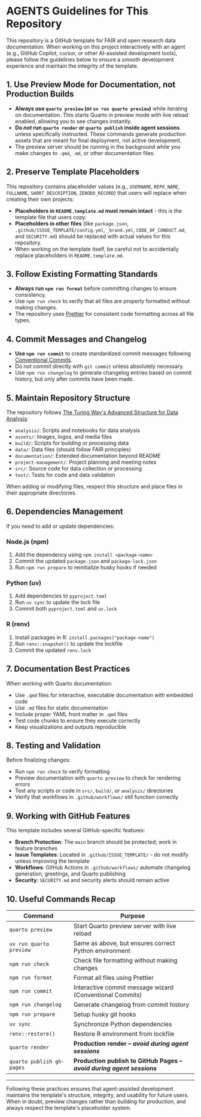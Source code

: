 # AGENTS Guidelines for This Repository

This repository is a GitHub template for FAIR and open research data documentation. When working on this project interactively with an agent (e.g., GitHub Copilot, cursor, or other AI-assisted development tools), please follow the guidelines below to ensure a smooth development experience and maintain the integrity of the template.

## 1. Use Preview Mode for Documentation, **not** Production Builds

- **Always use `quarto preview` (or `uv run quarto preview`)** while iterating on documentation. This starts Quarto in preview mode with live reload enabled, allowing you to see changes instantly.
- **Do _not_ run `quarto render` or `quarto publish` inside agent sessions** unless specifically instructed. These commands generate production assets that are meant for final deployment, not active development.
- The preview server should be running in the background while you make changes to `.qmd`, `.md`, or other documentation files.

## 2. Preserve Template Placeholders

This repository contains placeholder values (e.g., `USERNAME`, `REPO_NAME`, `FULLNAME`, `SHORT_DESCRIPTION`, `ZENODO_RECORD`) that users will replace when creating their own projects:

- **Placeholders in `README.template.md` must remain intact** - this is the template file that users copy.
- **Placeholders in other files** (like `package.json`, `.github/ISSUE_TEMPLATE/config.yml`, `_brand.yml`, `CODE_OF_CONDUCT.md`, and `SECURITY.md`) should be replaced with actual values for this repository.
- When working on the template itself, be careful not to accidentally replace placeholders in `README.template.md`.

## 3. Follow Existing Formatting Standards

- **Always run `npm run format`** before committing changes to ensure consistency.
- Use `npm run check` to verify that all files are properly formatted without making changes.
- The repository uses [Prettier](https://prettier.io/) for consistent code formatting across all file types.

## 4. Commit Messages and Changelog

- **Use `npm run commit`** to create standardized commit messages following [Conventional Commits](https://www.conventionalcommits.org/).
- Do _not_ commit directly with `git commit` unless absolutely necessary.
- Use `npm run changelog` to generate changelog entries based on commit history, but only after commits have been made.

## 5. Maintain Repository Structure

The repository follows [The Turing Way's Advanced Structure for Data Analysis](https://the-turing-way.netlify.app/project-design/project-repo/project-repo-advanced.html):

- `analysis/`: Scripts and notebooks for data analysis
- `assets/`: Images, logos, and media files
- `build/`: Scripts for building or processing data
- `data/`: Data files (should follow FAIR principles)
- `documentation/`: Extended documentation beyond README
- `project-management/`: Project planning and meeting notes
- `src/`: Source code for data collection or processing
- `test/`: Tests for code and data validation

When adding or modifying files, respect this structure and place files in their appropriate directories.

## 6. Dependencies Management

If you need to add or update dependencies:

### Node.js (npm)

1. Add the dependency using `npm install <package-name>`
2. Commit the updated `package.json` and `package-lock.json`
3. Run `npm run prepare` to reinitialize husky hooks if needed

### Python (uv)

1. Add dependencies to `pyproject.toml`
2. Run `uv sync` to update the lock file
3. Commit both `pyproject.toml` and `uv.lock`

### R (renv)

1. Install packages in R: `install.packages("package-name")`
2. Run `renv::snapshot()` to update the lockfile
3. Commit the updated `renv.lock`

## 7. Documentation Best Practices

When working with Quarto documentation:

- Use `.qmd` files for interactive, executable documentation with embedded code
- Use `.md` files for static documentation
- Include proper YAML front matter in `.qmd` files
- Test code chunks to ensure they execute correctly
- Keep visualizations and outputs reproducible

## 8. Testing and Validation

Before finalizing changes:

- Run `npm run check` to verify formatting
- Preview documentation with `quarto preview` to check for rendering errors
- Test any scripts or code in `src/`, `build/`, or `analysis/` directories
- Verify that workflows in `.github/workflows/` still function correctly

## 9. Working with GitHub Features

This template includes several GitHub-specific features:

- **Branch Protection**: The `main` branch should be protected; work in feature branches
- **Issue Templates**: Located in `.github/ISSUE_TEMPLATE/` - do not modify unless improving the template
- **Workflows**: GitHub Actions in `.github/workflows/` automate changelog generation, greetings, and Quarto publishing
- **Security**: `SECURITY.md` and security alerts should remain active

## 10. Useful Commands Recap

| Command                   | Purpose                                                                |
| ------------------------- | ---------------------------------------------------------------------- |
| `quarto preview`          | Start Quarto preview server with live reload                           |
| `uv run quarto preview`   | Same as above, but ensures correct Python environment                  |
| `npm run check`           | Check file formatting without making changes                           |
| `npm run format`          | Format all files using Prettier                                        |
| `npm run commit`          | Interactive commit message wizard (Conventional Commits)               |
| `npm run changelog`       | Generate changelog from commit history                                 |
| `npm run prepare`         | Setup husky git hooks                                                  |
| `uv sync`                 | Synchronize Python dependencies                                        |
| `renv::restore()`         | Restore R environment from lockfile                                    |
| `quarto render`           | **Production render – _avoid during agent sessions_**                  |
| `quarto publish gh-pages` | **Production publish to GitHub Pages – _avoid during agent sessions_** |

---

Following these practices ensures that agent-assisted development maintains the template's structure, integrity, and usability for future users. When in doubt, preview changes rather than building for production, and always respect the template's placeholder system.
